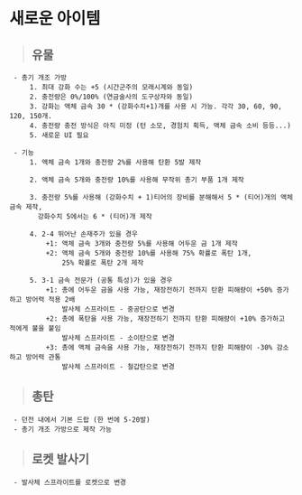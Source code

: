 # 새로운 아이템

> ## 유물

     - 총기 개조 가방
         1. 최대 강화 수는 +5 (시간군주의 모래시계와 동일)
         2. 충전량은 0%/100% (연금술사의 도구상자와 동일)
         3. 강화는 액체 금속 30 * (강화수치+1)개를 사용 시 가능. 각각 30, 60, 90, 120, 150개.
         4. 충전량 충전 방식은 아직 미정 (턴 소모, 경험치 획득, 액체 금속 소비 등등...)
         5. 새로운 UI 필요

     - 기능
         1. 액체 금속 1개와 충전량 2%를 사용해 탄환 5발 제작

         2. 액체 금속 5개와 충전량 10%를 사용해 무작위 총기 부품 1개 제작

         3. 충전량 5%를 사용해 (강화수치 + 1)티어의 장비를 분해해서 5 * (티어)개의 액체 금속 제작, 
           강화수치 5에서는 6 * (티어)개 제작

         4. 2-4 뛰어난 손재주가 있을 경우
             +1: 액체 금속 3개와 충전량 5%를 사용해 어두운 금 1개 제작
             +2: 액체 금속 5개와 충전량 10%를 사용해 75% 확률로 폭탄 1개, 
                 25% 확률로 폭탄 2개 제작

         5. 3-1 금속 전문가 (공통 특성)가 있을 경우
             +1: 총에 어두운 금을 사용 가능, 재장전하기 전까지 탄환 피해량이 +50% 증가하고 방어력 적용 2배
                 발사체 스프라이트 - 중공탄으로 변경
             +2: 총에 폭탄을 사용 가능, 재장전하기 전까지 탄환 피해량이 +10% 증가하고 적에게 불을 붙임
                 발사체 스프라이트 - 소이탄으로 변경
             +3: 총에 액체 금속을 사용 가능, 재장전하기 전까지 탄환 피해량이 -30% 감소하고 방어력 관통
                 발사체 스프라이트 - 철갑탄으로 변경

> ## 총탄

     - 던전 내에서 기본 드랍 (한 번에 5-20발)
     - 총기 개조 가방으로 제작 가능

> ## 로켓 발사기
     - 발사체 스프라이트를 로켓으로 변경
